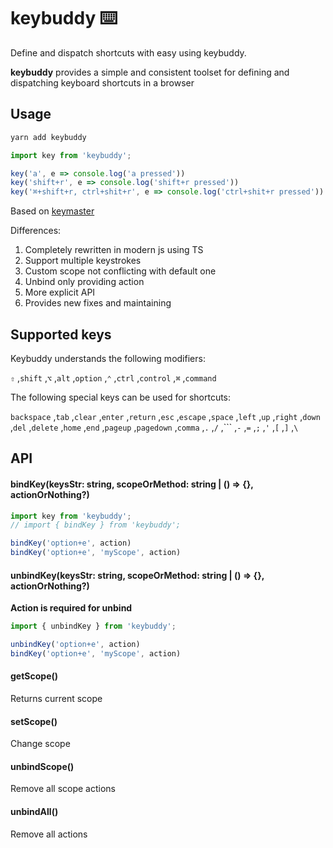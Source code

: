 # keybuddy ⌨️

Define and dispatch shortcuts with easy using keybuddy.

**keybuddy** provides a simple and consistent toolset for defining and dispatching keyboard shortcuts in a browser

 ## Usage
 
 ```bash
yarn add keybuddy
```

```javascript
import key from 'keybuddy';

key('a', e => console.log('a pressed'))
key('shift+r', e => console.log('shift+r pressed'))
key('⌘+shift+r, ctrl+shit+r', e => console.log('ctrl+shit+r pressed'))

```

Based on [keymaster](https://github.com/madrobby/keymaster)

Differences:

1. Completely rewritten in modern js using TS
1. Support multiple keystrokes
1. Custom scope not conflicting with default one
1. Unbind only providing action
1. More explicit API
1. Provides new fixes and maintaining


## Supported keys

Keybuddy understands the following modifiers:

`⇧` ,`shift` ,`⌥` ,`alt` ,`option` ,`⌃` ,`ctrl` ,`control` ,`⌘` ,`command` 

The following special keys can be used for shortcuts:

`backspace` ,`tab` ,`clear` ,`enter` ,`return` ,`esc` ,`escape` ,`space` ,`left` ,`up` ,`right` ,`down` ,`del` ,`delete` ,`home` ,`end` ,`pageup` ,`pagedown` ,`comma` ,`.` ,`/` ,``` ,`-` ,`=` ,`;` ,`'` ,`[` ,`]` ,`\`

## API

#### bindKey(keysStr: string, scopeOrMethod: string | () => {}, actionOrNothing?)

```javascript
import key from 'keybuddy';
// import { bindKey } from 'keybuddy';

bindKey('option+e', action)
bindKey('option+e', 'myScope', action)
```

#### unbindKey(keysStr: string, scopeOrMethod: string | () => {}, actionOrNothing?)

**Action is required for unbind**

```javascript
import { unbindKey } from 'keybuddy';

unbindKey('option+e', action)
bindKey('option+e', 'myScope', action)
```

#### getScope()

Returns current scope

#### setScope()

Change scope

#### unbindScope()

Remove all scope actions

#### unbindAll()

Remove all actions
